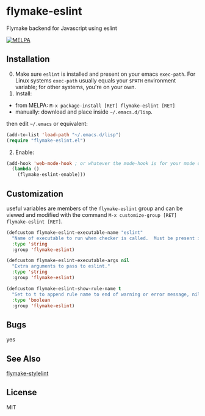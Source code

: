 # flymake-eslint
Flymake backend for Javascript using eslint

[![MELPA](https://melpa.org/packages/flymake-eslint-badge.svg)](https://melpa.org/#/flymake-eslint)

## Installation

0. Make sure `eslint` is installed and present on your emacs `exec-path`.  For Linux systems `exec-path` usually equals your `$PATH` environment variable; for other systems, you're on your own.
1. Install:
  - from MELPA: `M-x package-install [RET] flymake-eslint [RET]`
  - manually: download and place inside `~/.emacs.d/lisp`.
  
  then edit `~/.emacs` or equivalent:
  ```lisp
  (add-to-list 'load-path "~/.emacs.d/lisp")
  (require "flymake-eslint.el")
  ```
2. Enable:
```lisp
(add-hook 'web-mode-hook ; or whatever the mode-hook is for your mode of choice
  (lambda ()
    (flymake-eslint-enable)))
```
## Customization

useful variables are members of the `flymake-eslint` group and can be viewed and modified with the command `M-x customize-group [RET] flymake-eslint [RET]`.

```lisp
(defcustom flymake-eslint-executable-name "eslint"
  "Name of executable to run when checker is called.  Must be present in variable `exec-path'."
  :type 'string
  :group 'flymake-eslint)

(defcustom flymake-eslint-executable-args nil
  "Extra arguments to pass to eslint."
  :type 'string
  :group 'flymake-eslint)

(defcustom flymake-eslint-show-rule-name t
  "Set to t to append rule name to end of warning or error message, nil otherwise."
  :type 'boolean
  :group 'flymake-eslint)
```

## Bugs

yes

## See Also

[flymake-stylelint](https://github.com/orzechowskid/flymake-stylelint)

## License

MIT
